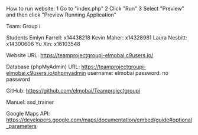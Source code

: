 How to run website:
1 Go to "index.php"
2 Click "Run"
3 Select "Preview" and then click "Preview Running Application"

Team:			Group i

Students
Emlyn Farrell:	x14438218
Kevin Maher:	x14328981
Laura Nesbitt:	x14300606
Yu Xin:			x16103548

Website URL:	https://teamprojectgroupi-elmobai.c9users.io/

Database (phpMyAdmin)
URL:			https://teamprojectgroupi-elmobai.c9users.io/phpmyadmin
username:		elmobai
password:		no password

GitHub:			https://github.com/elmobai/Teamprojectgroupi

Manuel:			ssd_trainer

Google Maps API:
https://developers.google.com/maps/documentation/embed/guide#optional_parameters
